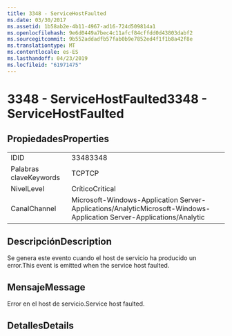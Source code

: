 ```yaml
---
title: 3348 - ServiceHostFaulted
ms.date: 03/30/2017
ms.assetid: 1b58ab2e-4b11-4967-ad16-724d509814a1
ms.openlocfilehash: 9e6d0449a7bec4c11afcf84cffdd0d43803dabf2
ms.sourcegitcommit: 9b552addadfb57fab0b9e7852ed4f1f1b8a42f8e
ms.translationtype: MT
ms.contentlocale: es-ES
ms.lasthandoff: 04/23/2019
ms.locfileid: "61971475"
---
```

# <a name="3348---servicehostfaulted"></a><span data-ttu-id="ca38f-102">3348 - ServiceHostFaulted</span><span class="sxs-lookup"><span data-stu-id="ca38f-102">3348 - ServiceHostFaulted</span></span>
## <a name="properties"></a><span data-ttu-id="ca38f-103">Propiedades</span><span class="sxs-lookup"><span data-stu-id="ca38f-103">Properties</span></span>  
  
|||  
|-|-|  
|<span data-ttu-id="ca38f-104">ID</span><span class="sxs-lookup"><span data-stu-id="ca38f-104">ID</span></span>|<span data-ttu-id="ca38f-105">3348</span><span class="sxs-lookup"><span data-stu-id="ca38f-105">3348</span></span>|  
|<span data-ttu-id="ca38f-106">Palabras clave</span><span class="sxs-lookup"><span data-stu-id="ca38f-106">Keywords</span></span>|<span data-ttu-id="ca38f-107">TCP</span><span class="sxs-lookup"><span data-stu-id="ca38f-107">TCP</span></span>|  
|<span data-ttu-id="ca38f-108">Nivel</span><span class="sxs-lookup"><span data-stu-id="ca38f-108">Level</span></span>|<span data-ttu-id="ca38f-109">Crítico</span><span class="sxs-lookup"><span data-stu-id="ca38f-109">Critical</span></span>|  
|<span data-ttu-id="ca38f-110">Canal</span><span class="sxs-lookup"><span data-stu-id="ca38f-110">Channel</span></span>|<span data-ttu-id="ca38f-111">Microsoft-Windows-Application Server-Applications/Analytic</span><span class="sxs-lookup"><span data-stu-id="ca38f-111">Microsoft-Windows-Application Server-Applications/Analytic</span></span>|  
  
## <a name="description"></a><span data-ttu-id="ca38f-112">Descripción</span><span class="sxs-lookup"><span data-stu-id="ca38f-112">Description</span></span>  
 <span data-ttu-id="ca38f-113">Se genera este evento cuando el host de servicio ha producido un error.</span><span class="sxs-lookup"><span data-stu-id="ca38f-113">This event is emitted when the service host faulted.</span></span>  
  
## <a name="message"></a><span data-ttu-id="ca38f-114">Mensaje</span><span class="sxs-lookup"><span data-stu-id="ca38f-114">Message</span></span>  
 <span data-ttu-id="ca38f-115">Error en el host de servicio.</span><span class="sxs-lookup"><span data-stu-id="ca38f-115">Service host faulted.</span></span>  
  
## <a name="details"></a><span data-ttu-id="ca38f-116">Detalles</span><span class="sxs-lookup"><span data-stu-id="ca38f-116">Details</span></span>
